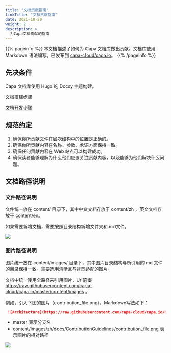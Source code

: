 ```yaml
---
title: "文档贡献指南"
linkTitle: "文档贡献指南"
date: 2021-10-20
weight: 2
description: >
  为Capa文档贡献的指南
---
```


{{% pageinfo %}}
本文档描述了如何为 Capa 文档库做出贡献。文档库使用 Markdown 语法编写。已发布到 [capa-cloud/capa.io](https://github.com/capa-cloud/capa.io)。
{{% /pageinfo %}}


## 先决条件
Capa 文档库使用 Hugo 的 Docsy 主题构建。

[文档搭建步骤](https://github.com/capa-cloud/capa.io/issues/3)

[文档开发步骤](https://github.com/capa-cloud/capa.io/issues/4)

## 规范约定
1. 确保你所贡献文件在层次结构中的位置是正确的。
2. 确保你所贡献内容在名称、参数、术语方面保持一致。
3. 确保任何贡献内容在 Web 站点可以构建成功。
4. 确保读者能够理解为什么他们应该关注贡献内容，以及能够为他们解决什么问题。

## 文档路径说明
### 文件路径说明
文件统一放在 content/ 目录下，其中中文文档存放于 content/zh ，英文文档存放于 content/en。

如果需要新增文档，需要按照目录结构新增文件夹和.md文件。

![](https://raw.githubusercontent.com/capa-cloud/capa.io/master/content/images/zh/docs/ContributionGuidelines/contribution_file.png)

### 图片路径说明
图片统一放在 content/images/ 目录下，其中图片目录结构与所引用的 md 文件的目录保持一致。需要选用清晰且与背景适配的图片。

文档中统一使用全路径来引用图片，Url前缀 https://raw.githubusercontent.com/capa-cloud/capa.io/master/content/images 。

例如，引入下图的图片（contribution_file.png），Markdown写法如下：

```markdown
 ![Architecture](https://raw.githubusercontent.com/capa-cloud/capa.io/master/content/images/zh/docs/ContributionGuidelines/contribution_file.png)
```
* master 表示分支名
* content/images/zh/docs/ContributionGuidelines/contribution_file.png 表示图片的相对路径

![](https://raw.githubusercontent.com/capa-cloud/capa.io/master/content/images/zh/docs/ContributionGuidelines/contribution_image.png)